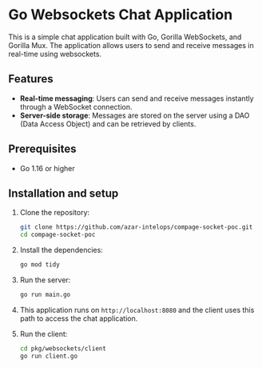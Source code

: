 # Go Websockets Chat Application

This is a simple chat application built with Go, Gorilla WebSockets, and Gorilla Mux. The application allows users to send and receive messages in real-time using websockets.

## Features

- **Real-time messaging**: Users can send and receive messages instantly through a WebSocket connection.
- **Server-side storage**: Messages are stored on the server using a DAO (Data Access Object) and can be retrieved by clients.

## Prerequisites

- Go 1.16 or higher

## Installation and setup

1. Clone the repository:

   ```bash
   git clone https://github.com/azar-intelops/compage-socket-poc.git
   cd compage-socket-poc
   ```

2. Install the dependencies:
   ```bash
   go mod tidy
   ```
3. Run the server:
   ```bash
   go run main.go
   ```
4. This application runs on `http://localhost:8080` and the client uses this path to access the chat application.
5. Run the client:
   ```bash
   cd pkg/websockets/client
   go run client.go
   ```
